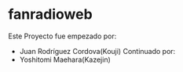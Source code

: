 fanradioweb
==============
Este Proyecto fue empezado por:
 - Juan Rodríguez Cordova(Kouji)
Continuado por:
 - Yoshitomi Maehara(Kazejin)

